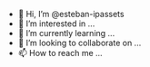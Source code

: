 - 👋 Hi, I’m @esteban-ipassets
- 👀 I’m interested in ...
- 🌱 I’m currently learning ...
- 💞️ I’m looking to collaborate on ...
- 📫 How to reach me ...

<!---
esteban-ipassets/esteban-ipassets is a ✨ special ✨ repository because its `README.md` (this file) appears on your GitHub profile.
You can click the Preview link to take a look at your changes.
--->

